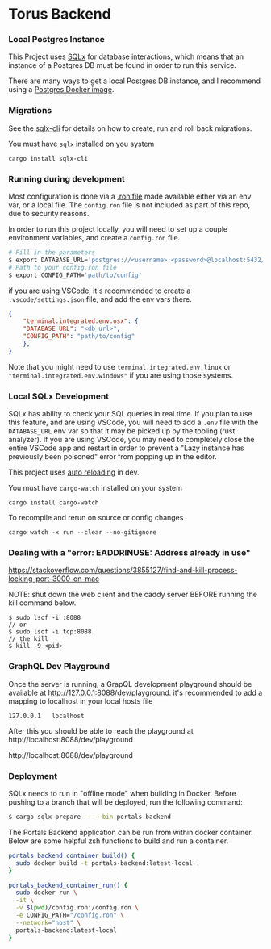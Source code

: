 # Torus Backend

### Local Postgres Instance

This Project uses [SQLx](https://github.com/launchbadge/sqlx) for database interactions, which means that an instance of a Postgres DB must be found in order to run this service.

There are many ways to get a local Postgres DB instance, and I recommend using a [Postgres Docker image](https://hub.docker.com/_/postgres).

### Migrations

See the [sqlx-cli](https://lib.rs/crates/sqlx-cli) for details on how to create, run and roll back migrations.

You must have `sqlx` installed on you system

    cargo install sqlx-cli

### Running during development

Most configuration is done via a [.ron file](https://github.com/ron-rs/ron) made available either via an env var, or a local file. The `config.ron` file is not included as part of this repo, due to security reasons.

In order to run this project locally, you will need to set up a couple environment variables, and create a `config.ron` file.

```bash
# Fill in the parameters
$ export DATABASE_URL='postgres://<username>:<password>@localhost:5432/<dbname>' 
# Path to your config.ron file
$ export CONFIG_PATH='path/to/config'
```

if you are using VSCode, it's recommended to create a `.vscode/settings.json` file, and add the env vars there.

```json
{
	"terminal.integrated.env.osx": {
    "DATABASE_URL": "<db_url>",
    "CONFIG_PATH": "path/to/config"
	},
}
```

Note that you might need to use `terminal.integrated.env.linux` or `"terminal.integrated.env.windows"` if you are using those systems.


### Local SQLx Development

SQLx has ability to check your SQL queries in real time. If you plan to use this feature, and are using VSCode, you will need to add a `.env` file with the `DATABASE_URL` env var so that it may be picked up by the tooling (rust analyzer). If you are using VSCode, you may need to completely close the entire VSCode app and restart in order to prevent a "Lazy instance has previously been poisoned" error from popping up in the editor. 

This project uses [auto reloading](https://actix.rs/docs/autoreload/) in dev.

You must have `cargo-watch` installed on your system

    cargo install cargo-watch


To recompile and rerun on source or config changes

    cargo watch -x run --clear --no-gitignore



### Dealing with a "error: EADDRINUSE: Address already in use"

https://stackoverflow.com/questions/3855127/find-and-kill-process-locking-port-3000-on-mac

NOTE: shut down the web client and the caddy server BEFORE running the kill command below.

```
$ sudo lsof -i :8088
// or
$ sudo lsof -i tcp:8088
// the kill
$ kill -9 <pid>
```

### GraphQL Dev Playground

Once the server is running, a GrapQL development playground should be available at http://127.0.0.1:8088/dev/playground. it's recommended to add a mapping to localhost in your local hosts file

```
127.0.0.1	localhost
```

After this you should be able to reach the playground at http://localhost:8088/dev/playground

http://localhost:8088/dev/playground

### Deployment

SQLx needs to run in "offline mode" when building in Docker. Before pushing to a branch that will be deployed, run the following command:

```bash
$ cargo sqlx prepare -- --bin portals-backend
```

The Portals Backend application can be run from within docker container. Below are some helpful zsh functions to build and run a container.

```bash
portals_backend_container_build() {
  sudo docker build -t portals-backend:latest-local .
}

portals_backend_container_run() {
  sudo docker run \
  -it \
  -v $(pwd)/config.ron:/config.ron \
  -e CONFIG_PATH="/config.ron" \
  --network="host" \
  portals-backend:latest-local
}
```
